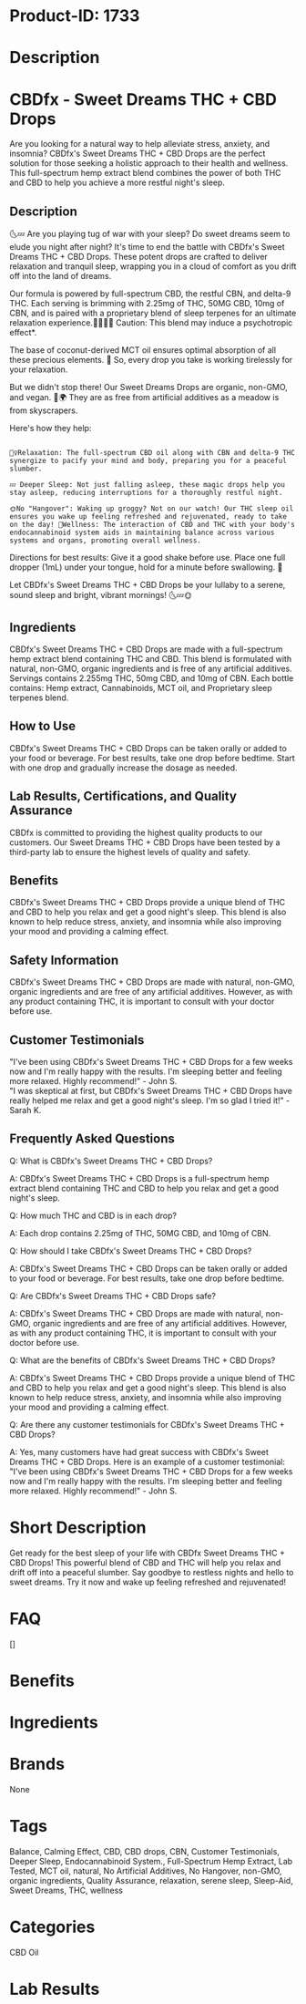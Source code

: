 # Product-ID: 1733

# Description

<h1>CBDfx - Sweet Dreams THC + CBD Drops</h1>
<p>Are you looking for a natural way to help alleviate stress, anxiety, and insomnia? CBDfx's Sweet Dreams THC + CBD Drops are the perfect solution for those seeking a holistic approach to their health and wellness. This full-spectrum hemp extract blend combines the power of both THC and CBD to help you achieve a more restful night's sleep.</p>
<h2>Description</h2>
<p>🌜💤 Are you playing tug of war with your sleep? Do sweet dreams seem to elude you night after night? It's time to end the battle with CBDfx's Sweet Dreams THC + CBD Drops. These potent drops are crafted to deliver relaxation and tranquil sleep, wrapping you in a cloud of comfort as you drift off into the land of dreams.</p>
<p>Our formula is powered by full-spectrum CBD, the restful CBN, and delta-9 THC. Each serving is brimming with 2.25mg of THC, 50MG CBD, 10mg of CBN, and is paired with a proprietary blend of sleep terpenes for an ultimate relaxation experience.💆‍♀️💆‍♂️ Caution: This blend may induce a psychotropic effect*.</p>
<p>The base of coconut-derived MCT oil ensures optimal absorption of all these precious elements. 🥥 So, every drop you take is working tirelessly for your relaxation.</p>
<p>But we didn't stop there! Our Sweet Dreams Drops are organic, non-GMO, and vegan. 🌿🌍 They are as free from artificial additives as a meadow is from skyscrapers.</p>
<p>Here's how they help:<code><br />
</code></p>
<p><code>🧘‍♀️Relaxation: The full-spectrum CBD oil along with CBN and delta-9 THC synergize to pacify your mind and body, preparing you for a peaceful slumber. </code></p>
<p><code>💤 Deeper Sleep: Not just falling asleep, these magic drops help you stay asleep, reducing interruptions for a thoroughly restful night. </code></p>
<p><code>🌞No "Hangover": Waking up groggy? Not on our watch! Our THC sleep oil ensures you wake up feeling refreshed and rejuvenated, ready to take on the day! 🌱Wellness: The interaction of CBD and THC with your body's endocannabinoid system aids in maintaining balance across various systems and organs, promoting overall wellness.</code></p>
<p>Directions for best results: Give it a good shake before use. Place one full dropper (1mL) under your tongue, hold for a minute before swallowing. 👅</p>
<p>Let CBDfx's Sweet Dreams THC + CBD Drops be your lullaby to a serene, sound sleep and bright, vibrant mornings! 🌜💤🌞</p>
<h2>Ingredients</h2>
<p>CBDfx's Sweet Dreams THC + CBD Drops are made with a full-spectrum hemp extract blend containing THC and CBD. This blend is formulated with natural, non-GMO, organic ingredients and is free of any artificial additives. Servings contains 2.255mg THC, 50mg CBD, and 10mg of CBN. Each bottle contains: Hemp extract, Cannabinoids, MCT oil, and Proprietary sleep terpenes blend.</p>
<h2>How to Use</h2>
<p>CBDfx's Sweet Dreams THC + CBD Drops can be taken orally or added to your food or beverage. For best results, take one drop before bedtime. Start with one drop and gradually increase the dosage as needed.</p>
<h2>Lab Results, Certifications, and Quality Assurance</h2>
<p>CBDfx is committed to providing the highest quality products to our customers. Our Sweet Dreams THC + CBD Drops have been tested by a third-party lab to ensure the highest levels of quality and safety.</p>
<h2>Benefits</h2>
<p>CBDfx's Sweet Dreams THC + CBD Drops provide a unique blend of THC and CBD to help you relax and get a good night's sleep. This blend is also known to help reduce stress, anxiety, and insomnia while also improving your mood and providing a calming effect.</p>
<h2>Safety Information</h2>
<p>CBDfx's Sweet Dreams THC + CBD Drops are made with natural, non-GMO, organic ingredients and are free of any artificial additives. However, as with any product containing THC, it is important to consult with your doctor before use.</p>
<h2>Customer Testimonials</h2>
<p>"I've been using CBDfx's Sweet Dreams THC + CBD Drops for a few weeks now and I'm really happy with the results. I'm sleeping better and feeling more relaxed. Highly recommend!" - John S.<br />
"I was skeptical at first, but CBDfx's Sweet Dreams THC + CBD Drops have really helped me relax and get a good night's sleep. I'm so glad I tried it!" - Sarah K.</p>
<h2>Frequently Asked Questions</h2>
<p>Q: What is CBDfx's Sweet Dreams THC + CBD Drops?</p>
<p>A: CBDfx's Sweet Dreams THC + CBD Drops is a full-spectrum hemp extract blend containing THC and CBD to help you relax and get a good night's sleep.</p>
<p>Q: How much THC and CBD is in each drop?</p>
<p>A: Each drop contains 2.25mg of THC, 50MG CBD, and 10mg of CBN.</p>
<p>Q: How should I take CBDfx's Sweet Dreams THC + CBD Drops?</p>
<p>A: CBDfx's Sweet Dreams THC + CBD Drops can be taken orally or added to your food or beverage. For best results, take one drop before bedtime.</p>
<p>Q: Are CBDfx's Sweet Dreams THC + CBD Drops safe?</p>
<p>A: CBDfx's Sweet Dreams THC + CBD Drops are made with natural, non-GMO, organic ingredients and are free of any artificial additives. However, as with any product containing THC, it is important to consult with your doctor before use.</p>
<p>Q: What are the benefits of CBDfx's Sweet Dreams THC + CBD Drops?</p>
<p>A: CBDfx's Sweet Dreams THC + CBD Drops provide a unique blend of THC and CBD to help you relax and get a good night's sleep. This blend is also known to help reduce stress, anxiety, and insomnia while also improving your mood and providing a calming effect.</p>
<p>Q: Are there any customer testimonials for CBDfx's Sweet Dreams THC + CBD Drops?</p>
<p>A: Yes, many customers have had great success with CBDfx's Sweet Dreams THC + CBD Drops. Here is an example of a customer testimonial: "I've been using CBDfx's Sweet Dreams THC + CBD Drops for a few weeks now and I'm really happy with the results. I'm sleeping better and feeling more relaxed. Highly recommend!" - John S.</p>


# Short Description

<p>Get ready for the best sleep of your life with CBDfx Sweet Dreams THC + CBD Drops! This powerful blend of CBD and THC will help you relax and drift off into a peaceful slumber. Say goodbye to restless nights and hello to sweet dreams. Try it now and wake up feeling refreshed and rejuvenated!</p>


# FAQ
[]

# Benefits



# Ingredients



# Brands

None

# Tags

Balance, Calming Effect, CBD, CBD drops, CBN, Customer Testimonials, Deeper Sleep, Endocannabinoid System., Full-Spectrum Hemp Extract, Lab Tested, MCT oil, natural, No Artificial Additives, No Hangover, non-GMO, organic ingredients, Quality Assurance, relaxation, serene sleep, Sleep-Aid, Sweet Dreams, THC, wellness

# Categories

CBD Oil

# Lab Results
